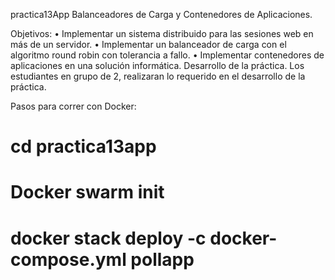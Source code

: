 practica13App
Balanceadores de Carga y Contenedores de Aplicaciones. 


Objetivos: 
• Implementar un sistema distribuido para las sesiones web en más de un servidor.
• Implementar un balanceador de carga con el algoritmo round robin con tolerancia a fallo.
• Implementar contenedores de aplicaciones en una solución informática.
Desarrollo de la práctica. Los estudiantes en grupo de 2, realizaran lo requerido en el desarrollo de la práctica.
 
 
 Pasos para correr con Docker:
 # cd  practica13app 
 # Docker swarm init
 # docker stack deploy -c docker-compose.yml pollapp

